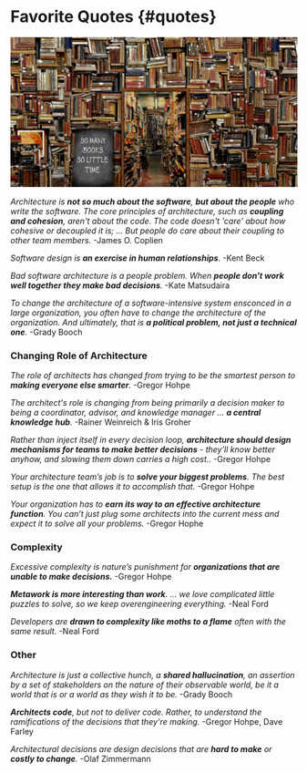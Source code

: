 

# Favorite Quotes {#quotes}


![](assets/images/arch/books-g1b2675255_1920.jpg)



*Architecture is **not so much about the software**, **but about the people** who write the software. The core principles of architecture, such as **coupling and cohesion**, aren't about the code. The code doesn't 'care' about how cohesive or decoupled it is; … But people do care about their coupling to other team members.*
-James O. Coplien
 
 
*Software design is **an exercise in human relationships**.*
-Kent Beck
 
 
*Bad software architecture is a people problem. When **people don't work well together they make bad decisions**.*
-Kate Matsudaira
 
 
*To change the architecture of a software-intensive system ensconced in a large organization, you often have to change the architecture of the organization. And ultimately, that is **a political problem, not just a technical one**.*
-Grady Booch
 
 
### Changing Role of Architecture
 
 
*The role of architects has changed from trying to be the smartest person to **making everyone else smarter**.*
-Gregor Hohpe
 
 
*The architect's role is changing from being primarily a decision maker to being a coordinator, advisor, and knowledge manager ... **a central knowledge hub**.*
-Rainer Weinreich & Iris Groher
 
 
*Rather than inject itself in every decision loop, **architecture should design mechanisms for teams to make better decisions** - they’ll know better anyhow, and slowing them down carries a high cost..*
-Gregor Hohpe
 
 
*Your architecture team’s job is to **solve your biggest problems**. The best setup is the one that allows it to accomplish that.*
-Gregor Hohpe
 
 
*Your organization has to **earn its way to an effective architecture function**. You can’t just plug some architects into the current mess and expect it to solve all your problems.*
-Gregor Hophe
 
 
### Complexity
 
 
*Excessive complexity is nature’s punishment for **organizations that are unable to make decisions.***
-Gregor Hohpe
 
 
***Metawork is more interesting than work**. ... we love complicated little puzzles to solve, so we keep overengineering everything.*
-Neal Ford
 
 
*Developers are **drawn to complexity like moths to a flame** often with the same result.*
-Neal Ford
 
 

### Other
 
 
*Architecture is just a collective hunch, a **shared hallucination**, an assertion by a set of stakeholders on the nature of their observable world, be it a world that is or a world as they wish it to be.*
-Grady Booch
 
 
***Architects code**, but not to deliver code. Rather, to understand the ramifications of the decisions that they're making.*
-Gregor Hohpe, Dave Farley
 
 
*Architectural decisions are design decisions that are **hard to make** or **costly to change**.*
-Olaf Zimmermann
 
 

